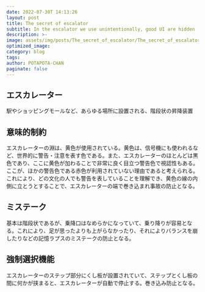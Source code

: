 ```yaml
---
date: 2022-07-30T 14:13:26
layout: post
title: The secret of escalator
subtitle: In the escalator we use unintentionally, good UI are hidden
description: >-
image: assets/img/posts/The_secret_of_escalator/The_secret_of_escalator.jpg
optimized_image: 
category: blog
tags: 
author: POTAPOTA-CHAN
paginate: false
---
```


## エスカレーター

駅やショッピングモールなど、あらゆる場所に設置される、階段状の昇降装置

## 意味的制約

エスカレーターの淵は、黄色が使用されている。黄色は、信号機にも使われるなど、世界的に警告・注意を表す色である。また、エスカレーターのほとんどは黒色であり、ここに黄色が加わることで非常に良く目立つ警告色で視認性もある。ここが、ほかの警告色である赤色が利用されていない理由であると考えられる。これにより、どの文化の人でも警告を表していることを理解でき、黄色の線の内側に立とうとすることで、エスカレーターの端で巻き込まれ事故の防止となる。

## ミステーク

基本は階段状であるが、乗降口はなめらかになっていて、乗り降りが容易となる。これにより、足が思ったよりも上がらなかったり、それによりバランスを崩したりなどの記憶ラプスのミステークの防止となる。

## 強制選択機能

エスカレーターのステップ部分にくし板が設置されていて、ステップとくし板の間に何かが挟まると、エスカレーターが自動で停止する。巻き込み防止となる。